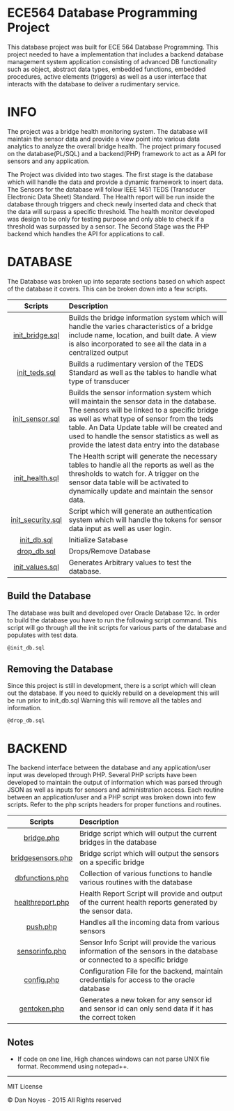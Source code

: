# ECE564 Database Programming Project

This database project was built for ECE 564 Database Programming. This project needed to have a implementation that includes a backend database management system application consisting of advanced DB functionality such as object, abstract data types, embedded functions, embedded procedures, active elements (triggers) as well as a user interface that interacts with the database to deliver a rudimentary service.

INFO
=====

The project was a bridge health monitoring system. The database will maintain the sensor data and provide a view point into various data analytics to analyze the overall bridge health. The project primary focused on the database(PL/SQL) and a backend(PHP) framework to act as a API for sensors and any application.

The Project was divided into two stages. The first stage is the database which will handle the data and provide a dynamic framework to insert data. The Sensors for the database will follow IEEE 1451 TEDS (Transducer Electronic Data Sheet) Standard. The Health report will be run inside the database through triggers and check newly inserted data and check that the data will surpass a specific threshold. The health monitor developed was design to be only for testing purpose and only able to check if a threshold was surpassed by a sensor. The Second Stage was the PHP backend which handles the API for applications to call.

DATABASE
========

The Database was broken up into separate sections based on which aspect of the database it covers. This can be broken down into a few scripts.

| Scripts                               | Description                                       |
|:-------------------------------------:|:--------------------------------------------------|
|[init_bridge.sql](SQL/init_bridge.sql)     | Builds the bridge information system which will handle the varies characteristics of a bridge include name, location, and built date. A view is also incorporated to see all the data in a centralized output |
|[init_teds.sql](SQL/init_teds.sql)         | Builds a rudimentary version of the TEDS Standard as well as the tables to handle what type of transducer|
|[init_sensor.sql](SQL/init_sensor.sql)     | Builds the sensor information system which will maintain the sensor data in the database. The sensors will be linked to a specific bridge as well as what type of sensor from the teds table. An Data Update table will be created and used to handle the sensor statistics as well as provide the latest data entry into the database       |
|[init_health.sql](SQL/init_health.sql)     | The Health script will generate the necessary tables to handle all the reports as well as the thresholds to watch for. A trigger on the sensor data table will be activated to dynamically update and maintain the sensor data.     |
|[init_security.sql](SQL/init_security.sql) | Script which will generate an authentication system which will handle the tokens for sensor data input as well as user login.  |
|[init_db.sql](SQL/init_db.sql)     | Initialize Satabase |
|[drop_db.sql](SQL/drop_db.sql)     | Drops/Remove Database |
|[init_values.sql](SQL/init_values.sql)     | Generates Arbitrary values to test the database. |

Build the Database
-----
The database was built and developed over Oracle Database 12c.
In order to build the database you have to run the following script command.
This script will go through all the init scripts for various parts of the database and populates with test data.

```
@init_db.sql
```

Removing the Database
-----
Since this project is still in development, there is a script which will clean out the database.
If you need to quickly rebuild on a development this will be run prior to init_db.sql
Warning this will remove all the tables and information.

```
@drop_db.sql
```
BACKEND
=======

The backend interface between the database and any application/user input was developed through PHP. Several PHP scripts have been developed to maintain the output of information which was parsed through JSON as well as inputs for sensors and administration access. Each routine between an application/user and a PHP script was broken down into few scripts. Refer to the php scripts headers for proper functions and routines.

| Scripts                               | Description                                       |
|:-------------------------------------:|:--------------------------------------------------|
|[bridge.php](Website/backend/bridge.php)               | Bridge script which will output the current bridges in the database |
|[bridgesensors.php](Website/backend/bridgesensors.php) | Bridge script which will output the sensors on a specific bridge |
|[dbfunctions.php](Website/backend/dbfunctions.php)     | Collection of various functions to handle various routines with the database |
|[healthreport.php](Website/backend/healthreport.php)   | Health Report Script will provide and output of the current health reports generated by the sensor data. |
|[push.php](Website/backend/push.php)                   | Handles all the incoming data from various sensors |
|[sensorinfo.php](Website/backend/sensorinfo.php)       | Sensor Info Script will provide the various information of the sensors in the database or connected to a specific bridge |
|[config.php](Website/backend/config-sample.php)               | Configuration File for the backend, maintain credentials for access to the oracle database |
|[gentoken.php](Website/backend/admin/gentoken.php)           | Generates a new token for any sensor id and sensor id can only send data if it has the correct token |

Notes
-----
* If code on one line, High chances windows can not parse UNIX file format. Recommend using notepad++.

-----
MIT License

© Dan Noyes - 2015 All Rights reserved
